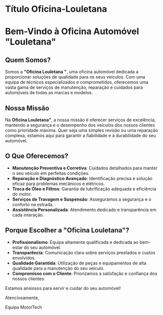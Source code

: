 # Título Oficina-Louletana

# Bem-Vindo à Oficina Automóvel "Louletana"

## Quem Somos?

Somos a **"Oficina Louletana "**, uma oficina automóvel dedicada a proporcionar soluções de qualidade para os seus veículos. Com uma equipa de técnicos especializados e comprometidos, oferecemos uma vasta gama de serviços de manutenção, reparação e cuidados para automóveis de todas as marcas e modelos.

## Nossa Missão

Na **Oficina Louletana"**, a nossa missão é oferecer serviços de excelência, mantendo a segurança e o desempenho dos veículos dos nossos clientes como prioridade máxima. Quer seja uma simples revisão ou uma reparação complexa, estamos aqui para garantir a fiabilidade e a durabilidade do seu automóvel.

## O Que Oferecemos?

- **Manutenção Preventiva e Corretiva**: Cuidados detalhados para manter o seu veículo em perfeitas condições.
- **Reparação e Diagnóstico Avançado**: Identificação precisa e solução eficaz para problemas mecânicos e elétricos.
- **Troca de Óleo e Filtros**: Garantia de lubrificação adequada e eficiência do motor.
- **Serviços de Travagem e Suspensão**: Asseguramos a segurança e o conforto na estrada.
- **Assistência Personalizada**: Atendimento dedicado e transparência em cada interação.

## Porque Escolher a "Oficina Louletana"?

- **Profissionalismo**: Equipa altamente qualificada e dedicada ao bem-estar do seu automóvel.
- **Transparência**: Comunicação clara sobre serviços prestados e custos envolvidos.
- **Qualidade Garantida**: Utilização de peças e equipamentos de alta qualidade para a manutenção do seu veículo.
- **Compromisso com o Cliente**: Priorizamos a satisfação e confiança dos nossos clientes.




Estamos ansiosos para servir e cuidar do seu automóvel!

Atenciosamente,

Equipa MotorTech

